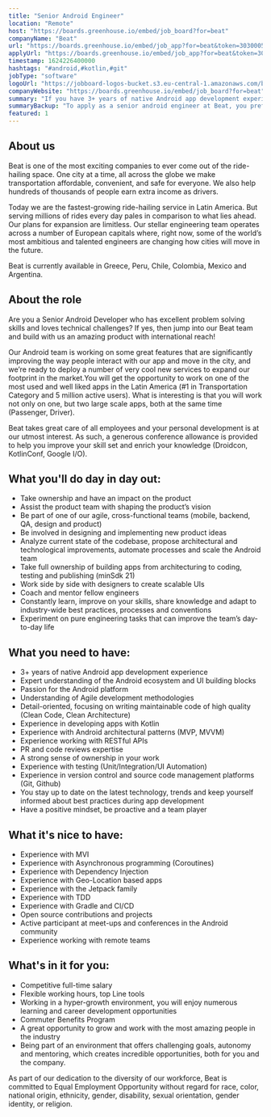 ```yaml
---
title: "Senior Android Engineer"
location: "Remote"
host: "https://boards.greenhouse.io/embed/job_board?for=beat"
companyName: "Beat"
url: "https://boards.greenhouse.io/embed/job_app?for=beat&token=3030005"
applyUrl: "https://boards.greenhouse.io/embed/job_app?for=beat&token=3030005#app"
timestamp: 1624226400000
hashtags: "#android,#kotlin,#git"
jobType: "software"
logoUrl: "https://jobboard-logos-bucket.s3.eu-central-1.amazonaws.com/beat"
companyWebsite: "https://boards.greenhouse.io/embed/job_board?for=beat"
summary: "If you have 3+ years of native Android app development experience, Beat is looking for someone with your skillset."
summaryBackup: "To apply as a senior android engineer at Beat, you preferably need to have some #android, #kotlin, #git."
featured: 1
---
```


## About us

Beat is one of the most exciting companies to ever come out of the ride-hailing space. One city at a time, all across the globe we make transportation affordable, convenient, and safe for everyone. We also help hundreds of thousands of people earn extra income as drivers. 

Today we are the fastest-growing ride-hailing service in Latin America. But serving millions of rides every day pales in comparison to what lies ahead. Our plans for expansion are limitless. Our stellar engineering team operates across a number of European capitals where, right now, some of the world’s most ambitious and talented engineers are changing how cities will move in the future.

Beat is currently available in Greece, Peru, Chile, Colombia, Mexico and Argentina. 

## About the role

Are you a Senior Android Developer who has excellent problem solving skills and loves technical challenges? If yes, then jump into our Beat team and build with us an amazing product with international reach! 

Our Android team is working on some great features that are significantly improving the way people interact with our app and move in the city, and we’re ready to deploy a number of very cool new services to expand our footprint in the market.You will get the opportunity to work on one of the most used and well liked apps in the Latin America (#1 in Transportation Category and 5 million active users). What is interesting is that you will work not only on one, but two large scale apps, both at the same time (Passenger, Driver).

Beat takes great care of all employees and your personal development is at our utmost interest. As such, a generous conference allowance is provided to help you improve your skill set and enrich your knowledge (Droidcon, KotlinConf, Google I/O).

## What you'll do day in day out:

*   Take ownership and have an impact on the product
*   Assist the product team with shaping the product’s vision
*   Be part of one of our agile, cross-functional teams (mobile, backend, QA, design and product)
*   Be involved in designing and implementing new product ideas
*   Analyze current state of the codebase, propose architectural and technological improvements, automate processes and scale the Android team
*   Take full ownership of building apps from architecturing to coding, testing and publishing (minSdk 21)
*   Work side by side with designers to create scalable UIs
*   Coach and mentor fellow engineers
*   Constantly learn, improve on your skills, share knowledge and adapt to industry-wide best practices, processes and conventions
*   Experiment on pure engineering tasks that can improve the team’s day-to-day life

## What you need to have:

*   3+ years of native Android app development experience
*   Expert understanding of the Android ecosystem and UI building blocks
*   Passion for the Android platform
*   Understanding of Agile development methodologies
*   Detail-oriented, focusing on writing maintainable code of high quality (Clean Code, Clean Architecture)
*   Experience in developing apps with Kotlin
*   Experience with Android architectural patterns (MVP, MVVM)
*   Experience working with RESTful APIs
*   PR and code reviews expertise
*   A strong sense of ownership in your work
*   Experience with testing (Unit/Integration/UI Automation)
*   Experience in version control and source code management platforms (Git, Github)
*   You stay up to date on the latest technology, trends and keep yourself informed about best practices during app development
*   Have a positive mindset, be proactive and a team player

## What it's nice to have:

*   Experience with MVI
*   Experience with Asynchronous programming (Coroutines)
*   Experience with Dependency Injection
*   Experience with Geo-Location based apps
*   Experience with the Jetpack family
*   Experience with TDD
*   Experience with Gradle and CI/CD
*   Open source contributions and projects
*   Active participant at meet-ups and conferences in the Android community
*   Experience working with remote teams

## What's in it for you:

*   Competitive full-time salary
*   Flexible working hours, top Line tools
*   Working in a hyper-growth environment, you will enjoy numerous learning and career development opportunities 
*   Commuter Benefits Program
*   A great opportunity to grow and work with the most amazing people in the industry
*   Being part of an environment that offers challenging goals, autonomy and mentoring, which creates incredible opportunities, both for you and the company.

As part of our dedication to the diversity of our workforce, Beat is committed to Equal Employment Opportunity without regard for race, color, national origin, ethnicity, gender, disability, sexual orientation, gender identity, or religion.
